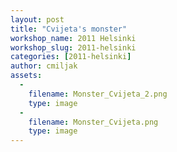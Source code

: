 ```yaml
---
layout: post
title: "Cvijeta's monster"
workshop_name: 2011 Helsinki
workshop_slug: 2011-helsinki
categories: [2011-helsinki]
author: cmiljak 
assets:
  -
    filename: Monster_Cvijeta_2.png
    type: image
  -
    filename: Monster_Cvijeta.png
    type: image
---
```



